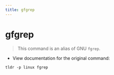 ```yaml
---
title: gfgrep
---
```

# gfgrep

> This command is an alias of GNU `fgrep`.

- View documentation for the original command:

`tldr -p linux fgrep`
